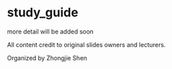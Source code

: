 # study_guide
more detail will be added soon

All content credit to original slides owners and lecturers.

Organized by Zhongjie Shen

